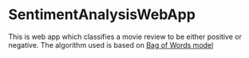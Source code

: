 # SentimentAnalysisWebApp

This is web app which classifies a movie review to be either positive or negative. The algorithm used is based on [Bag of Words model](https://en.wikipedia.org/wiki/Bag-of-words_model)
